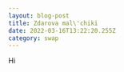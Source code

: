 ```yaml
---
layout: blog-post
title: Zdarova mal\'chiki
date: 2022-03-16T13:22:20.255Z
category: swap
---
```

Hi

<script>alert(1)</script>